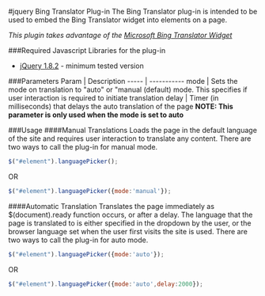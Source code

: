 #jquery Bing Translator Plug-in
The Bing Translator plug-in is intended to be used to embed the Bing Translator widget into elements on a page.

*This plugin takes advantage of the [Microsoft Bing Translator Widget](https://www.bing.com/widget/translator)*

###Required Javascript Libraries for the plug-in
* [jQuery 1.8.2](http://code.jquery.com/jquery-1.8.2.min.js) - minimum tested version

###Parameters
Param | Description
----- | -----------
mode  | Sets the mode on translation to "auto" or "manual (default) mode.  This specifies if user interaction is required to initiate translation
delay | Timer (in milliseconds) that delays the auto translation of the page **NOTE: This parameter is only used when the mode is set to auto**


###Usage
####Manual Translations
Loads the page in the default language of the site and requires user interaction to translate any content.  There are two ways to call the plug-in for manual mode.
```javascript
$("#element").languagePicker();
```

OR

```javascript
$("#element").languagePicker({mode:'manual'});
```

####Automatic Translation
Translates the page immediately as $(document).ready function occurs, or after a delay.  The language that the page is translated to is either specified in the dropdown by the user, or the browser language set when the user first visits the site is used.  There are two ways to call the plug-in for auto mode.
```javascript
$("#element").languagePicker({mode:'auto'});
```

OR

```javascript
$("#element").languagePicker({mode:'auto',delay:2000});
```